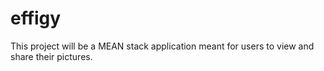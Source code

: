 # effigy
This project will be a MEAN stack application meant for users to view and share their pictures.